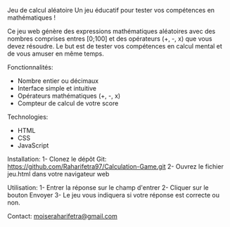 Jeu de calcul aléatoire
Un jeu éducatif pour tester vos compétences en mathématiques !

Ce jeu web génère des expressions mathématiques aléatoires avec des nombres comprises entres [0;100] et des opérateurs (+, -, x) que vous devez résoudre. 
Le but est de tester vos compétences en calcul mental et de vous amuser en même temps.

Fonctionnalités:
  - Nombre entier ou décimaux
  - Interface simple et intuitive
  - Opérateurs mathématiques (+, -, x)
  - Compteur de calcul de votre score

Technologies:
  - HTML
  - CSS
  - JavaScript

Installation:
  1- Clonez le dépôt Git: https://github.com/Raharifetra97/Calculation-Game.git
  2- Ouvrez le fichier jeu.html dans votre navigateur web

Utilisation:
	1- Entrer la réponse sur le champ d'entrer
	2- Cliquer sur le bouton Envoyer 
	3- Le jeu vous indiquera si votre réponse est correcte ou non.

Contact:
moiseraharifetra@gmail.com

